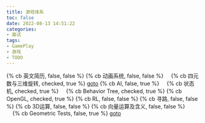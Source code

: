 ```yaml
---
title: 游戏体系
toc: false
date: 2022-08-13 14:51:22
categories:
- 面试
tags:
- GamePlay
- 游戏
- TODO
---
```


{% cb 英文简历, false, false %}
{% cb 动画系统, false, false %}
&nbsp;&nbsp;&nbsp;&nbsp;{% cb 四元数与三维旋转, checked, true %} [goto](https://krasjet.github.io/quaternion/quaternion.pdf)
{% cb AI, false, true %}
&nbsp;&nbsp;&nbsp;&nbsp;{% cb 状态机, checked, true %}
&nbsp;&nbsp;&nbsp;&nbsp;{% cb Behavior Tree, checked, true %}
{% cb OpenGL, checked, true %}
{% cb RL, false, false %}
{% cb 寻路, false, false %}
{% cb 3D运算, false, false %}
{% cb 向量运算及含义, false, false %}
&nbsp;&nbsp;&nbsp;&nbsp;{% cb Geometric Tests, false, true %} [goto](https://gamemath.com/book/geomtests.html)
